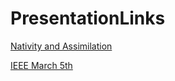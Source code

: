 # PresentationLinks

[Nativity and Assimilation](https://docs.google.com/presentation/d/1bpdTbOk6ijs3Xj8LJvfUvof1NVy7vdvHO54K44W3vRA/edit?usp=sharing)

[IEEE March 5th](https://docs.google.com/presentation/d/1h_ZdeQ8sQf1H1EwT6SdGpvD3Ogbg-F4RCIzY0MLD-hI/edit?usp=sharing)
